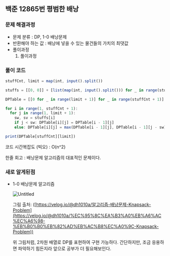 ## 백준 12865번 **평범한 배낭**

### 문제 해결과정

- 문제 분류 : DP, 1-0 배낭문제
- 반환해야 하는 값 : 배낭에 넣을 수 있는 물건들의 가치의 최댓값
- 풀이과정
    1. 풀이과정

### 풀이 코드

```jsx
stuffCnt, limit = map(int, input().split())

stuffs = [[0, 0]] + [list(map(int, input().split())) for _ in range(stuffCnt)]

DPTable = [[0 for _ in range(limit + 1)] for _ in range(stuffCnt + 1)]

for i in range(1, stuffCnt + 1):
  for j in range(1, limit + 1):
    sw, sv = stuffs[i]
    if j < sw: DPTable[i][j] = DPTable[i - 1][j]
    else: DPTable[i][j] = max(DPTable[i - 1][j], DPTable[i - 1][j - sw] + sv)

print(DPTable[stuffCnt][limit])
```

코드 시간복잡도 (빅오) : O(n^2)

한줄 회고 : 배낭문제 알고리즘의 대표적인 문제이다.

### 새로 알게된점

- 1-0 배낭문제 알고리즘
    
    ![Untitled](https://velog.velcdn.com/images/dh1010a/post/b4b22cfc-b556-4c17-a50e-33941c251e7f/image.png)
    
    그림 출처: ([https://velog.io/@dh1010a/알고리즘-배낭문제-Knapsack-Problem](https://velog.io/@dh1010a/%EC%95%8C%EA%B3%A0%EB%A6%AC%EC%A6%98-%EB%B0%B0%EB%82%AD%EB%AC%B8%EC%A0%9C-Knapsack-Problem))
    
    위 그림처럼, 2차원 배열로 DP를 표현하여 구현 가능하다. 간단하지만, 조금 응용하면 파악하기 힘든지라 앞으로 공부가 더 필요해보인다.